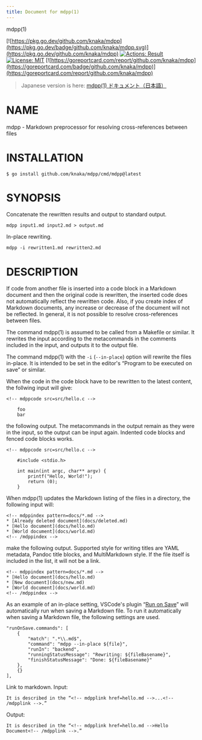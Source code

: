```yaml
---
title: Document for mdpp(1)
---
```


mdpp(1)

[![https://pkg.go.dev/github.com/knaka/mdpp](https://pkg.go.dev/badge/github.com/knaka/mdpp.svg)](https://pkg.go.dev/github.com/knaka/mdpp)
[![Actions: Result](https://github.com/knaka/mdpp/actions/workflows/test.yml/badge.svg)](https://github.com/knaka/mdpp/actions/workflows/test.yml)
[![License: MIT](https://img.shields.io/badge/License-MIT-yellow.svg)](https://opensource.org/licenses/MIT)
[![https://goreportcard.com/report/github.com/knaka/mdpp](https://goreportcard.com/badge/github.com/knaka/mdpp)](https://goreportcard.com/report/github.com/knaka/mdpp)

> Japanese version is here: <!-- mdpplink href=./README-ja.md -->[mdpp(1) ドキュメント（日本語）](./README-ja.md)<!-- /mdpplink -->

# NAME

mdpp - Markdown preprocessor for resolving cross-references between files

# INSTALLATION

    $ go install github.com/knaka/mdpp/cmd/mdpp@latest

# SYNOPSIS

Concatenate the rewritten results and output to standard output.

    mdpp input1.md input2.md > output.md

In-place rewriting.

    mdpp -i rewritten1.md rewritten2.md

# DESCRIPTION

If code from another file is inserted into a code block in a Markdown document and then the original code is rewritten, the inserted code does not automatically reflect the rewritten code. Also, if you create index of Markdown documents, any increase or decrease of the document will not be reflected. In general, it is not possible to resolve cross-references between files.

The command mdpp(1) is assumed to be called from a Makefile or similar. It rewrites the input according to the metacommands in the comments included in the input, and outputs it to the output file.

The command mdpp(1) with the `-i` (`--in-place`) option will rewrite the files in-place. It is intended to be set in the editor's “Program to be executed on save” or similar.

When the code in the code block have to be rewritten to the latest content, the follwing input will give:

    <!-- mdppcode src=src/hello.c -->

        foo
        bar

the following output. The metacommands in the output remain as they were in the input, so the output can be input again. Indented code blocks and fenced code blocks works.

    <!-- mdppcode src=src/hello.c -->

        #include <stdio.h>

        int main(int argc, char** argv) {
            printf("Hello, World!");
            return (0);
        }

When mdpp(1) updates the Markdown listing of the files in a directory, the following input will:

    <!-- mdppindex pattern=docs/*.md -->
    * [Already deleted document](docs/deleted.md)
    * [Hello document](docs/hello.md)
    * [World document](docs/world.md)
    <!-- /mdppindex -->

make the following output. Supported style for writing titles are YAML metadata, Pandoc title blocks, and MultiMarkdown style. If the file itself is included in the list, it will not be a link.

    <!-- mdppindex pattern=docs/*.md -->
    * [Hello document](docs/hello.md)
    * [New document](docs/new.md)
    * [World document](docs/world.md)
    <!-- /mdppindex -->

As an example of an in-place setting, VSCode's plugin “[Run on Save](https://marketplace.visualstudio.com/items?itemName=pucelle.run-on-save)” will automatically run when saving a Markdown file. To run it automatically when saving a Markdown file, the following settings are used.

    "runOnSave.commands": [
        {
            "match": ".*\\.md$",
            "command": "mdpp --in-place ${file}",
            "runIn": "backend",
            "runningStatusMessage": "Rewriting: ${fileBasename}",
            "finishStatusMessage": "Done: ${fileBasename}"
        },
        {}
    ],

Link to markdown. Input:

    It is described in the “<!-- mdpplink href=hello.md -->...<!-- /mdpplink -->.”

Output:

    It is described in the “<!-- mdpplink href=hello.md -->Hello Document<!-- /mdpplink -->.”
